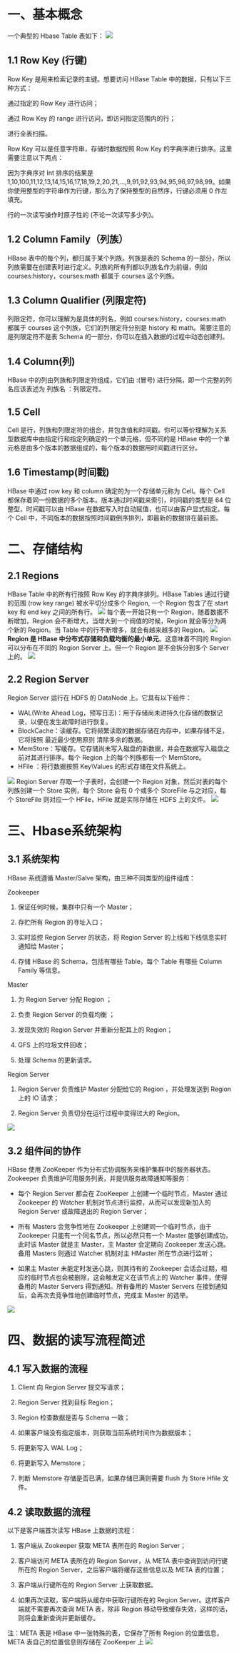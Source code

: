 # 一、基本概念
一个典型的 Hbase Table 表如下：
![](https://camo.githubusercontent.com/38a2568a5134500683222d4b3c4a8b25da28c9387ee5b1e886eb89bdff77392d/68747470733a2f2f67697465652e636f6d2f68656962616979696e672f426967446174612d4e6f7465732f7261772f6d61737465722f70696374757265732f68626173652d7765627461626c652e706e67)

## 1.1 Row Key (行键)
Row Key 是用来检索记录的主键。想要访问 HBase Table 中的数据，只有以下三种方式：

通过指定的 Row Key 进行访问；

通过 Row Key 的 range 进行访问，即访问指定范围内的行；

进行全表扫描。

Row Key 可以是任意字符串，存储时数据按照 Row Key 的字典序进行排序。这里需要注意以下两点：

因为字典序对 Int 排序的结果是 1,10,100,11,12,13,14,15,16,17,18,19,2,20,21,…,9,91,92,93,94,95,96,97,98,99。如果你使用整型的字符串作为行键，那么为了保持整型的自然序，行键必须用 0 作左填充。

行的一次读写操作时原子性的 (不论一次读写多少列)。

## 1.2 Column Family（列族）
HBase 表中的每个列，都归属于某个列族。列族是表的 Schema 的一部分，所以列族需要在创建表时进行定义。列族的所有列都以列族名作为前缀，例如 courses:history，courses:math 都属于 courses 这个列族。

## 1.3 Column Qualifier (列限定符)
列限定符，你可以理解为是具体的列名，例如 courses:history，courses:math 都属于 courses 这个列族，它们的列限定符分别是 history 和 math。需要注意的是列限定符不是表 Schema 的一部分，你可以在插入数据的过程中动态创建列。

## 1.4 Column(列)
HBase 中的列由列族和列限定符组成，它们由 :(冒号) 进行分隔，即一个完整的列名应该表述为 列族名 ：列限定符。

## 1.5 Cell
Cell 是行，列族和列限定符的组合，并包含值和时间戳。你可以等价理解为关系型数据库中由指定行和指定列确定的一个单元格，但不同的是 HBase 中的一个单元格是由多个版本的数据组成的，每个版本的数据用时间戳进行区分。

## 1.6 Timestamp(时间戳)
HBase 中通过 row key 和 column 确定的为一个存储单元称为 Cell。每个 Cell 都保存着同一份数据的多个版本。版本通过时间戳来索引，时间戳的类型是 64 位整型，时间戳可以由 HBase 在数据写入时自动赋值，也可以由客户显式指定。每个 Cell 中，不同版本的数据按照时间戳倒序排列，即最新的数据排在最前面。

# 二、存储结构

## 2.1 Regions
HBase Table 中的所有行按照 Row Key 的字典序排列。HBase Tables 通过行键的范围 (row key range) 被水平切分成多个 Region, 一个 Region 包含了在 start key 和 end key 之间的所有行。
![](https://camo.githubusercontent.com/d8e79c670f2e6e2ce10b9f16272bae9e108ae3063c818fc767351efa6ff22bca/68747470733a2f2f67697465652e636f6d2f68656962616979696e672f426967446174612d4e6f7465732f7261772f6d61737465722f70696374757265732f48426173654172636869746563747572652d426c6f672d466967322e706e67)
每个表一开始只有一个 Region，随着数据不断增加，Region 会不断增大，当增大到一个阀值的时候，Region 就会等分为两个新的 Region。当 Table 中的行不断增多，就会有越来越多的 Region。
![](https://camo.githubusercontent.com/98959e8cbea4184cf7aabce8a49a4d3a40a07080448ab944ce5065e3b4c5ca6d/68747470733a2f2f67697465652e636f6d2f68656962616979696e672f426967446174612d4e6f7465732f7261772f6d61737465722f70696374757265732f68626173652d726567696f6e2d73706c6974652e706e67)
**Region 是 HBase 中分布式存储和负载均衡的最小单元**。这意味着不同的 Region 可以分布在不同的 Region Server 上。但一个 Region 是不会拆分到多个 Server 上的。
![](https://camo.githubusercontent.com/cf115e8419e317a5143ec2c8f0046af0fe3221afef45393dbfd9fe3d22d74f4a/68747470733a2f2f67697465652e636f6d2f68656962616979696e672f426967446174612d4e6f7465732f7261772f6d61737465722f70696374757265732f68626173652d726567696f6e2d6469732e706e67)

## 2.2 Region Server
Region Server 运行在 HDFS 的 DataNode 上。它具有以下组件：

* WAL(Write Ahead Log，预写日志)：用于存储尚未进持久化存储的数据记录，以便在发生故障时进行恢复。
* BlockCache：读缓存。它将频繁读取的数据存储在内存中，如果存储不足，它将按照 最近最少使用原则 清除多余的数据。
* MemStore：写缓存。它存储尚未写入磁盘的新数据，并会在数据写入磁盘之前对其进行排序。每个 Region 上的每个列族都有一个 MemStore。
* HFile ：将行数据按照 Key\Values 的形式存储在文件系统上。

![](https://camo.githubusercontent.com/dcbb62063e882187a7a98fb0a2b90f7497b904dfdb821f220dae0e6bf4e21bdb/68747470733a2f2f67697465652e636f6d2f68656962616979696e672f426967446174612d4e6f7465732f7261772f6d61737465722f70696374757265732f68626173652d526567696f6e2d5365727665722e706e67)
Region Server 存取一个子表时，会创建一个 Region 对象，然后对表的每个列族创建一个 Store 实例，每个 Store 会有 0 个或多个 StoreFile 与之对应，每个 StoreFile 则对应一个 HFile，HFile 就是实际存储在 HDFS 上的文件。
![](https://camo.githubusercontent.com/7a99de45089bde39ccf787d476535e52ac152c383a70251a6cc88b914ed7a497/68747470733a2f2f67697465652e636f6d2f68656962616979696e672f426967446174612d4e6f7465732f7261772f6d61737465722f70696374757265732f68626173652d6861646f6f702e706e67)

# 三、Hbase系统架构
## 3.1 系统架构
HBase 系统遵循 Master/Salve 架构，由三种不同类型的组件组成：

Zookeeper

1. 保证任何时候，集群中只有一个 Master；

1. 存贮所有 Region 的寻址入口；

1. 实时监控 Region Server 的状态，将 Region Server 的上线和下线信息实时通知给 Master；

1. 存储 HBase 的 Schema，包括有哪些 Table，每个 Table 有哪些 Column Family 等信息。

Master

1. 为 Region Server 分配 Region ；

1. 负责 Region Server 的负载均衡 ；

1. 发现失效的 Region Server 并重新分配其上的 Region；

1. GFS 上的垃圾文件回收；

1. 处理 Schema 的更新请求。

Region Server

1. Region Server 负责维护 Master 分配给它的 Region ，并处理发送到 Region 上的 IO 请求；

1. Region Server 负责切分在运行过程中变得过大的 Region。

![](https://camo.githubusercontent.com/0caea88f17562a6ba6fc07ea40b898fec9b9457e90f265019e9c2bcca6989ff7/68747470733a2f2f67697465652e636f6d2f68656962616979696e672f426967446174612d4e6f7465732f7261772f6d61737465722f70696374757265732f48426173654172636869746563747572652d426c6f672d466967312e706e67)

## 3.2 组件间的协作
HBase 使用 ZooKeeper 作为分布式协调服务来维护集群中的服务器状态。 Zookeeper 负责维护可用服务列表，并提供服务故障通知等服务：

* 每个 Region Server 都会在 ZooKeeper 上创建一个临时节点，Master 通过 Zookeeper 的 Watcher 机制对节点进行监控，从而可以发现新加入的 Region Server 或故障退出的 Region Server；

* 所有 Masters 会竞争性地在 Zookeeper 上创建同一个临时节点，由于 Zookeeper 只能有一个同名节点，所以必然只有一个 Master 能够创建成功，此时该 Master 就是主 Master，主 Master 会定期向 Zookeeper 发送心跳。备用 Masters 则通过 Watcher 机制对主 HMaster 所在节点进行监听；

* 如果主 Master 未能定时发送心跳，则其持有的 Zookeeper 会话会过期，相应的临时节点也会被删除，这会触发定义在该节点上的 Watcher 事件，使得备用的 Master Servers 得到通知。所有备用的 Master Servers 在接到通知后，会再次去竞争性地创建临时节点，完成主 Master 的选举。

![](https://camo.githubusercontent.com/34e8be433817f41ae3965c5841f115b4cf0c4a6b840da1cc5d55066da094cdfe/68747470733a2f2f67697465652e636f6d2f68656962616979696e672f426967446174612d4e6f7465732f7261772f6d61737465722f70696374757265732f48426173654172636869746563747572652d426c6f672d466967352e706e67)

# 四、数据的读写流程简述
## 4.1 写入数据的流程
1. Client 向 Region Server 提交写请求；

1. Region Server 找到目标 Region；

1. Region 检查数据是否与 Schema 一致；

1. 如果客户端没有指定版本，则获取当前系统时间作为数据版本；

1. 将更新写入 WAL Log；

1. 将更新写入 Memstore；

1. 判断 Memstore 存储是否已满，如果存储已满则需要 flush 为 Store Hfile 文件。
## 4.2 读取数据的流程
以下是客户端首次读写 HBase 上数据的流程：

1. 客户端从 Zookeeper 获取 META 表所在的 Region Server；

1. 客户端访问 META 表所在的 Region Server，从 META 表中查询到访问行键所在的 Region Server，之后客户端将缓存这些信息以及 META 表的位置；

1. 客户端从行键所在的 Region Server 上获取数据。

1. 如果再次读取，客户端将从缓存中获取行键所在的 Region Server。这样客户端就不需要再次查询 META 表，除非 Region 移动导致缓存失效，这样的话，则将会重新查询并更新缓存。

注：META 表是 HBase 中一张特殊的表，它保存了所有 Region 的位置信息，META 表自己的位置信息则存储在 ZooKeeper 上
![](https://camo.githubusercontent.com/4f6e720ac62f21162f45d95d4e7ac2bdca27ce6c47fd85e9ef02083bcb7670c1/68747470733a2f2f67697465652e636f6d2f68656962616979696e672f426967446174612d4e6f7465732f7261772f6d61737465722f70696374757265732f48426173654172636869746563747572652d426c6f672d466967372e706e67)
